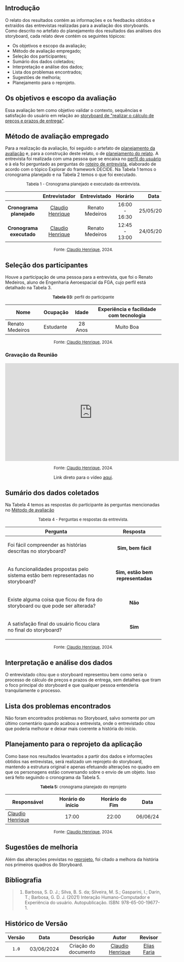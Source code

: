 ## Introdução

O relato dos resultados contém as informações e os feedbacks obtidos e extraídos das entrevistas realizadas para a avaliação dos storyboards. Como descrito no artefato do planejamento dos resultados das análises dos storyboard, cada relato deve contém os seguintes tópicos:

- Os objetivos e escopo da avaliação;
- Método de avaliação empregado;
- Seleção dos participantes;
- Sumário dos dados coletados;
- Interpretação e análise dos dados;
- Lista dos problemas encontrados;
- Sugestões de melhoria;
- Planejamento para o reprojeto.

## Os objetivos e escopo da avaliação

Essa avaliação tem como objetivo validar o contexto, sequências e satisfação do usuário em relação ao [storyboard de "realizar o cálculo de preços e prazos de entrega"](https://interacao-humano-computador.github.io/2024.1-Correios/design_avaliacao/storyboards/#calculo-de-precos-e-prazos-de-entrega).

## Método de avaliação empregado

Para a realização da avaliação, foi seguido o artefato de [planejamento da avaliação](https://interacao-humano-computador.github.io/2024.1-Correios/design_avaliacao/nivel_1/analise_dos_storyboards/planej_storyboard/) e, para a construção deste relato, o de [planejamento do relato](https://interacao-humano-computador.github.io/2024.1-Correios/design_avaliacao/nivel_1/analise_dos_storyboards/planejamento-relato-storyboard/). A entrevista foi realizada com uma pessoa que se encaixa no [perfil do usuário](https://interacao-humano-computador.github.io/2024.1-Correios/analise_de_requisitos/perfil_de_usuario/perfil_de_usuario/) e à ela foi perguntado as perguntas do [roteiro de entrevista](https://interacao-humano-computador.github.io/2024.1-Correios/design_avaliacao/nivel_1/analise_dos_storyboards/planej_storyboard/#e-explorar), elaborado de acordo com o tópico Explorar do framework DECIDE. Na Tabela 1 temos o cronograma planejado e na Tabela 2 temos o que foi executado.

<center>

<font size="2"><p style="text-align: center">Tabela 1 - Cronograma planejado e executado da entrevista.</p></font>


| | Entrevistador | Entrevistado | Horário | Data | Local | 
| :----: | :-----------: | :----------: | :-----: |:----:| :----:| 
| **Cronograma planejado** | [Claudio Henrique][ClaudioGH] | Renato Medeiros |16:00 - 16:30  | 25/05/2024  | Presencial | 
| **Cronograma executado** | [Claudio Henrique][ClaudioGH] | Renato Medeiros |12:45 - 13:00  | 24/05/2024  | Presencial | 


<font size="2"><p style="text-align: center">Fonte: [Claudio Henrique][ClaudioGH], 2024.</p></font>

</center>


## Seleção dos participantes

Houve a participação de uma pessoa para a entrevista, que foi o Renato Medeiros, aluno de Engenharia Aeroespacial da FGA, cujo perfil está detalhado na Tabela 3.

<center>

<font size="2"><p style="text-align: center">**Tabela 03:** perfil do participante</p></font>

| **Nome** |**Ocupação**|**Idade**|**Experiência e facilidade com tecnologia**|
| -- | -- | :--: | :--: |
| Renato Medeiros | Estudante | 28 Anos | Muito Boa |

<font size="2"><p style="text-align: center">Fonte: [Claudio Henrique][ClaudioGH], 2024.</p></font>

</center>

### Gravação da Reunião

<iframe width="560" height="315" src="https://www.youtube.com/embed/H90Y1LKOkFs?si=4YzbYuYXlHsJLSJR" title="YouTube video player" frameborder="0" allow="accelerometer; autoplay; clipboard-write; encrypted-media; gyroscope; picture-in-picture; web-share" referrerpolicy="strict-origin-when-cross-origin" allowfullscreen></iframe>


<font size="2"><p style="text-align: center">Fonte: [Claudio Henrique][ClaudioGH], 2024.</p></font>

<p style="text-align: center">Link direto para o vídeo <a href="https://www.youtube.com/watch?v=H90Y1LKOkFs">aqui</a>.</p>

## Sumário dos dados coletados

Na Tabela 4 temos as respostas do participante às perguntas mencionadas no [Método de avaliação](https://interacao-humano-computador.github.io/2024.1-Correios/design_avaliacao/nivel_1/analise_dos_storyboards/Relatos_StoryBoards/Relato_pre_postagem/##metodo-de-avaliacao-empregado)

<center>

<font size="2"><p style="text-align: center">Tabela 4 - Perguntas e respostas da entrevista.</p></font>

|Pergunta | Resposta |
| ------- | :------: |
| <p>Foi fácil compreender as histórias descritas no storyboard?</p> | **Sim, bem fácil**  |
| <p> As funcionalidades propostas pelo sistema estão bem representadas no storyboard?</p> | **Sim, estão bem representadas** |
| <p> Existe alguma coisa que ficou de fora do storyboard ou que pode ser alterada? </p> | **Não** |
| <p> A satisfação final do usuário ficou clara no final do storyboard? </p> | **Sim** |


<font size="2"><p style="text-align: center">Fonte: [Claudio Henrique][ClaudioGH], 2024.</p></font>

</center>


## Interpretação e análise dos dados

O entrevistado citou que o storyboard representou bem como seria o processo de cálculo de preços e prazos de entrega, sem detalhes que tiram o foco principal do storyboard e que qualquer pessoa entenderia tranquilamente o processo.


## Lista dos problemas encontrados

Não foram encontrados problemas no Storyboard, salvo somente por um último comentário quando acabou a entrevista, onde o entrevistado citou que poderia melhorar e deixar mais coerente a história do início.

## Planejamento para o reprojeto da aplicação

Como base nos resultados levantados a partir dos dados e informações obtidos nas entrevistas, será realizado um reprojeto do storyboard, mantendo a estrutura original e apenas efetuando alterações no quadro em que os personagens estão conversando sobre o envio de um objeto. Isso será feito seguindo o cronograma da Tabela 5.


<center>

<font size="2"><p style="text-align: center">**Tabela 5:** cronograma planejado do reprojeto</p></font>

| **Responsável** |**Horário do início**|**Horário do Fim**|**Data**|
| -- | :--: | :--: | :--: |
|[Claudio Henrique][ClaudioGH]| 17:00 | 22:00 | 06/06/24|


<font size="2"><p style="text-align: center">Fonte: [Claudio Henrique][ClaudioGH], 2024.</p></font>


</center>

## Sugestões de melhoria

Além das alterações previstas no [reprojeto](#planejamento-para-o-reprojeto-da-aplicacao), foi citado a melhora da história nos primeiros quadros do Storyboard.

## Bibliografia

> 1. Barbosa, S. D. J.; Silva, B. S. da; Silveira, M. S.; Gasparini, I.; Darin, T.; Barbosa, G. D. J. (2021) Interação Humano-Computador e Experiência do usuário. Autopublicação. ISBN: 978-65-00-19677-1.


## Histórico de Versão

| Versão | Data | Descrição | Autor | Revisor
|:-:|:-:|:-:|:-:|:-:|
|`1.0`| 03/06/2024 | Criação do documento| [Claudio Henrique][ClaudioGH] | [Elias Faria][EliasGH] |


[GabrielfGH]: https://github.com/MMcLovin
[GabrielbGH]: https://github.com/https://github.com/Bertolazi
[ClaudioGH]: https://github.com/claudiohsc
[EliasGH]: https://www.github.com/EliasOliver21
[PabloGH]: https://github.com/pabloheika
[RicardoGH]: https://www.github.com/avmricardo